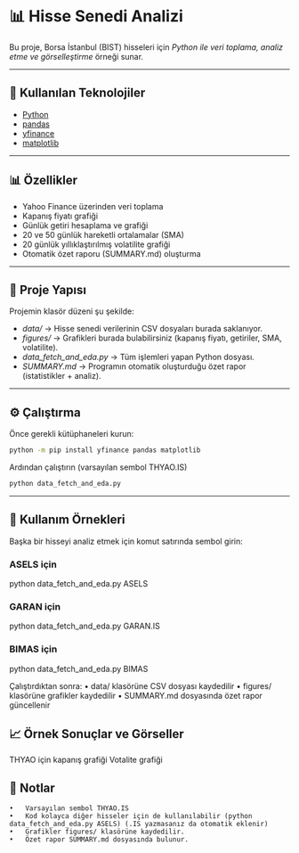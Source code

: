 # 📊 Hisse Senedi Analizi 
Bu proje, Borsa İstanbul (BIST) hisseleri için *Python ile veri toplama, analiz etme ve görselleştirme* örneği sunar.  

---

## 🚀 Kullanılan Teknolojiler
- [Python](https://www.python.org/)  
- [pandas](https://pandas.pydata.org/)  
- [yfinance](https://pypi.org/project/yfinance/)  
- [matplotlib](https://matplotlib.org/)

---

## 📊 Özellikler
- Yahoo Finance üzerinden veri toplama  
- Kapanış fiyatı grafiği  
- Günlük getiri hesaplama ve grafiği  
- 20 ve 50 günlük hareketli ortalamalar (SMA)  
- 20 günlük yıllıklaştırılmış volatilite grafiği  
- Otomatik özet raporu (SUMMARY.md) oluşturma

---

## 📂 Proje Yapısı

Projemin klasör düzeni şu şekilde:

- *data/* → Hisse senedi verilerinin CSV dosyaları burada saklanıyor.  
- *figures/* → Grafikleri burada bulabilirsiniz (kapanış fiyatı, getiriler, SMA, volatilite).  
- *data_fetch_and_eda.py* → Tüm işlemleri yapan Python dosyası.  
- *SUMMARY.md* → Programın otomatik oluşturduğu özet rapor (istatistikler + analiz). 

---

## ⚙️ Çalıştırma

Önce gerekli kütüphaneleri kurun:
```bash
python -m pip install yfinance pandas matplotlib 
```
Ardından çalıştırın (varsayılan sembol THYAO.IS)
```bash
python data_fetch_and_eda.py 
```

---

## 🔧 Kullanım Örnekleri

Başka bir hisseyi analiz etmek için komut satırında sembol girin:
### ASELS için 
python data_fetch_and_eda.py ASELS

### GARAN için 
python data_fetch_and_eda.py GARAN.IS

### BIMAS için 
python data_fetch_and_eda.py BIMAS

Çalıştırdıktan sonra:
	•	data/ klasörüne CSV dosyası kaydedilir
	•	figures/ klasörüne grafikler kaydedilir
	•	SUMMARY.md dosyasında özet rapor güncellenir

## 📈 Örnek Sonuçlar ve Görseller

THYAO için kapanış grafiği 
Votalite grafiği

## 📝 Notlar

	•	Varsayılan sembol THYAO.IS
	•	Kod kolayca diğer hisseler için de kullanılabilir (python data_fetch_and_eda.py ASELS) (.IS yazmasanız da otomatik eklenir) 
	•	Grafikler figures/ klasörüne kaydedilir.
	•	Özet rapor SUMMARY.md dosyasında bulunur.
